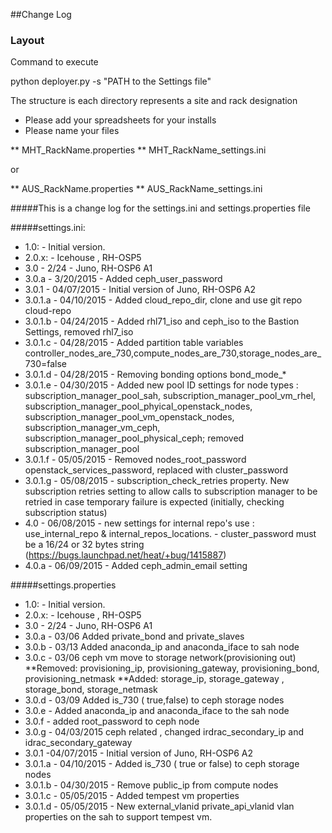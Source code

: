 ##Change Log
### Layout
Command to execute

python deployer.py -s "PATH to the Settings file"

The structure is each directory represents a site and rack designation

* Please add your spreadsheets for your installs
* Please name your files

** MHT_RackName.properties
** MHT_RackName_settings.ini

or

** AUS_RackName.properties
** AUS_RackName_settings.ini




#####This is a change log for the settings.ini and settings.properties file


#####settings.ini:
* 1.0: - Initial version.
* 2.0.x: - Icehouse , RH-OSP5
* 3.0 - 2/24 - Juno, RH-OSP6 A1
* 3.0.a - 3/20/2015 - Added ceph_user_password
* 3.0.1 - 04/07/2015 - Initial version of Juno, RH-OSP6 A2
* 3.0.1.a - 04/10/2015 - Added cloud_repo_dir, clone and use git repo cloud-repo
* 3.0.1.b - 04/24/2015 - Added rhl71_iso and ceph_iso to the Bastion Settings, removed rhl7_iso
* 3.0.1.c - 04/28/2015 - Added partition table variables
  controller_nodes_are_730,compute_nodes_are_730,storage_nodes_are_730=false
* 3.0.1.d - 04/28/2015 - Removing bonding options bond_mode_*
* 3.0.1.e - 04/30/2015 - Added new pool ID settings for node types : subscription_manager_pool_sah, subscription_manager_pool_vm_rhel, subscription_manager_pool_phyical_openstack_nodes, subscription_manager_pool_vm_openstack_nodes, subscription_manager_vm_ceph, subscription_manager_pool_physical_ceph; removed subscription_manager_pool
* 3.0.1.f - 05/05/2015 - Removed nodes_root_password   openstack_services_password, replaced with cluster_password
* 3.0.1.g - 05/08/2015 - subscription_check_retries property.  New subscription retries setting to allow calls to subscription manager to be retried in case temporary failure is expected (initially, checking subscription status)
* 4.0 - 06/08/2015 - new settings for internal repo's use : use_internal_repo & internal_repos_locations.
					 - cluster_password must be a 16/24 or 32 bytes string (https://bugs.launchpad.net/heat/+bug/1415887)
* 4.0.a - 06/09/2015 - Added ceph_admin_email setting


#####settings.properties
* 1.0: - Initial version.
* 2.0.x: - Icehouse , RH-OSP5
* 3.0 - 2/24 - Juno, RH-OSP6 A1
* 3.0.a - 03/06 Added private_bond and private_slaves
* 3.0.b - 03/13 Added anaconda_ip and anaconda_iface to sah node
* 3.0.c - 03/06 ceph vm move to storage network(provisioning out)
**Removed: provisioning_ip, provisioning_gateway, provisioning_bond, provisioning_netmask
**Added: storage_ip, storage_gateway , storage_bond, storage_netmask
* 3.0.d - 03/09 Added is_730 ( true,false) to ceph storage nodes
* 3.0.e -  Added anaconda_ip and anaconda_iface to the sah node
* 3.0.f - added root_password to ceph node
* 3.0.g - 04/03/2015 ceph related , changed irdrac_secondary_ip and idrac_secondary_gateway
* 3.0.1 -04/07/2015 - Initial version of Juno, RH-OSP6 A2
* 3.0.1.a - 04/10/2015 - Added is_730 ( true or false) to ceph storage nodes
* 3.0.1.b - 04/30/2015 - Remove public_ip from compute nodes
* 3.0.1.c - 05/05/2015 - Added tempest vm properties
* 3.0.1.d  - 05/05/2015 - New external_vlanid private_api_vlanid vlan properties on the sah to support tempest vm.








